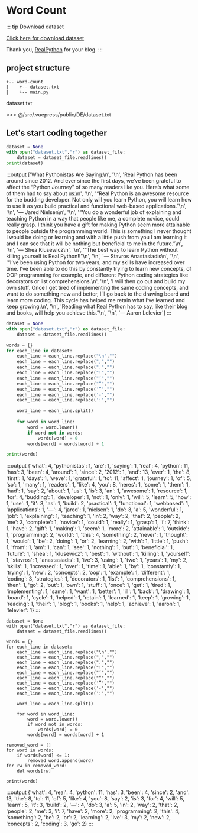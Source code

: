 # Word Count

::: tip Download dataset

<a href="/DE/dataset.txt" download>Click here for download dataset</a>

Thank you, [RealPython](https://realpython.com/start-here/) for your blog.
:::


## project structure
```
+-- word-count
|    +-- dataset.txt
|    +-- main.py
```

dataset.txt

<<< @/src/.vuepress/public/DE/dataset.txt

## Let's start coding together
```py
dataset = None
with open("dataset.txt","r") as dataset_file:
    dataset = dataset_file.readlines()
print(dataset)
```

:::output
['What Pythonistas Are Saying:\n', '\n', 'Real Python has been around since 2012. And ever since the first days, we’ve been grateful to affect the “Python Journey” of so many readers like you. Here’s what some of them had to say about us:\n', '\n', '“Real Python is an awesome resource for the budding developer. Not only will you learn Python, you will learn how to use it as you build practical and functional web-based applications.”\n', '\n', '— Jared Nielsen\n', '\n', '“You do a wonderful job of explaining and teaching Python in a way that people like me, a complete novice, could really grasp. I think you have a gift for making Python seem more attainable to people outside the programming world. This is something I never thought I would be doing or learning and with a little push from you I am learning it and I can see that it will be nothing but beneficial to me in the future.”\n', '\n', '— Shea Klusewicz\n', '\n', '“The best way to learn Python without killing yourself is Real Python!!”\n', '\n', '— Stavros Anastasiadis\n', '\n', '“I’ve been using Python for two years, and my skills have increased over time. I’ve been able to do this by constantly trying to learn new concepts, of OOP programming for example, and different Python coding strategies like decorators or list comprehensions.\n', '\n', 'I will then go out and build my own stuff. Once I get tired of implementing the same coding concepts, and want to do something new and better, I’ll go back to the drawing board and learn more coding. This cycle has helped me retain what I’ve learned and keep growing.\n', '\n', 'Reading what Real Python has to say, like their blog and books, will help you achieve this.”\n', '\n', '— Aaron Lelevier']
:::

```py
dataset = None
with open("dataset.txt","r") as dataset_file:
    dataset = dataset_file.readlines()

words = {}
for each_line in dataset:
    each_line = each_line.replace("\n","")
    each_line = each_line.replace(",","")
    each_line = each_line.replace(".","")
    each_line = each_line.replace("!","")
    each_line = each_line.replace("’","")
    each_line = each_line.replace("“","")
    each_line = each_line.replace('”',"")
    each_line = each_line.replace('-',"")
    each_line = each_line.replace(':',"")

    word_line = each_line.split()
    
    for word in word_line:
        word = word.lower()
        if word not in words:
            words[word] = 0
        words[word] = words[word] + 1

print(words)
```
:::output
{'what': 4, 'pythonistas': 1, 'are': 1, 'saying': 1, 'real': 4, 'python': 11, 'has': 3, 
'been': 4, 'around': 1, 'since': 2, '2012': 1, 'and': 13, 'ever': 1, 'the': 8, 'first': 1,
 'days': 1, 'weve': 1, 'grateful': 1, 'to': 11, 'affect': 1, 'journey': 1, 'of': 5, 'so': 1, 
 'many': 1, 'readers': 1, 'like': 4, 'you': 8, 'heres': 1, 'some': 1, 'them': 1, 'had': 1, 'say': 2, 
 'about': 1, 'us': 1, 'is': 3, 'an': 1, 'awesome': 1, 'resource': 1, 'for': 4, 'budding': 1, 'developer': 1, 
 'not': 1, 'only': 1, 'will': 5, 'learn': 5, 'how': 1, 'use': 1, 'it': 3, 'as': 1, 'build': 2, 'practical': 1,
  'functional': 1, 'webbased': 1, 'applications': 1, '—': 4, 'jared': 1, 'nielsen': 1, 'do': 3, 'a': 5,
   'wonderful': 1, 'job': 1, 'explaining': 1, 'teaching': 1, 'in': 2, 'way': 2, 'that': 2, 'people': 2, 'me': 3, 
   'complete': 1, 'novice': 1, 'could': 1, 'really': 1, 'grasp': 1,
  'i': 7, 'think': 1, 'have': 2, 'gift': 1, 'making': 1, 'seem': 1, 'more': 2, 'attainable': 1, 'outside': 1, 
  'programming': 2, 'world': 1, 'this': 4, 'something': 2, 'never': 1,
'thought': 1, 'would': 1, 'be': 2, 'doing': 1, 'or': 2, 'learning': 2, 'with': 1, 'little': 1, 'push': 1, 
'from': 1, 'am': 1, 'can': 1, 'see': 1, 'nothing': 1, 'but': 1, 
'beneficial': 1, 'future': 1, 'shea': 1, 'klusewicz': 1, 'best': 1, 'without': 1, 'killing': 1, 'yourself': 1, 
'stavros': 1, 'anastasiadis': 1, 'ive': 3, 'using': 1, 'two': 1,
 'years': 1, 'my': 2, 'skills': 1, 'increased': 1, 'over': 1, 'time': 1, 'able': 1, 'by': 1, 'constantly': 1, 'trying': 1, 
 'new': 2, 'concepts': 2, 'oop': 1, 'example': 1,
  'different': 1, 'coding': 3, 'strategies': 1, 'decorators': 1, 'list': 1, 'comprehensions': 1, 'then': 1, 'go': 2, 'out': 1, 
  'own': 1, 'stuff': 1, 'once': 1, 'get': 1, 
  'tired': 1, 'implementing': 1, 'same': 1, 'want': 1, 'better': 1, 'ill': 1, 'back': 1, 'drawing': 1, 
  'board': 1, 'cycle': 1, 'helped': 1, 'retain': 1, 'learned': 1, 'keep': 1, 
  'growing': 1, 'reading': 1, 'their': 1, 'blog': 1, 'books': 1, 'help': 1, 'achieve': 1, 'aaron': 1, 'lelevier': 1}
:::

```py{25-30}
dataset = None
with open("dataset.txt","r") as dataset_file:
    dataset = dataset_file.readlines()

words = {}
for each_line in dataset:
    each_line = each_line.replace("\n","")
    each_line = each_line.replace(",","")
    each_line = each_line.replace(".","")
    each_line = each_line.replace("!","")
    each_line = each_line.replace("’","")
    each_line = each_line.replace("“","")
    each_line = each_line.replace('”',"")
    each_line = each_line.replace('-',"")
    each_line = each_line.replace(':',"")

    word_line = each_line.split()
    
    for word in word_line:
        word = word.lower()
        if word not in words:
            words[word] = 0
        words[word] = words[word] + 1

removed_word = []
for word in words:
    if words[word] <= 1:
        removed_word.append(word)
for rw in removed_word:
    del words[rw]

print(words)
```
:::output
{'what': 4, 'real': 4, 'python': 11, 'has': 3, 'been': 4, 
'since': 2, 'and': 13, 'the': 8, 'to': 11, 'of': 5, 'like': 4, 
'you': 8, 'say': 2, 'is': 3, 'for': 4, 'will': 5, 'learn': 5, 'it': 3, 
'build': 2, '—': 4, 'do': 3, 'a': 5, 'in': 2, 'way': 2, 'that': 2, 'people': 2, 
'me': 3, 'i': 7, 'have': 2, 'more': 2, 'programming': 2, 'this': 4, 'something': 2, 'be': 2, 
'or': 2, 'learning': 2, 'ive': 3, 'my': 2, 'new': 2, 'concepts': 2, 'coding': 3, 'go': 2}
:::